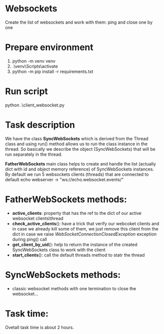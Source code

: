 # Websockets 
Create the list of websockets and work with them: ping and close one by one

# Prepare environment
1. python -m venv venv
2. .\venv\Scripts\activate
3. python -m pip install -r requirements.txt


# Run script
python .\client_websocket.py

# Task description 

We have the class **SyncWebSockets** which is derived from the Thread class and using run() method allows us to run the class instance in the thread.
So basically we describe the object (SyncWebSockets) that will be run separately in the thread.

**FatherWebSockets** main class helps to create and handle the list (actually dict with id and object memory reference) of SyncWebSockets instances. 
By default we run 5 websockets clients (threads) that are connected to default echo webserver -> "ws://echo.websocket.events/"

# FatherWebSockets methods:
  - **active_clients**: property that has the ref to the dict of our active websocket clients\thread
  - **check_active_clients**(): have a trick that verify our webcoket clients and in case we already kill some of them, we just remove this client from the dict in case we raise _WebSocketConnectionClosedException_ exception during ping() call
  - **get_client_by_uid**(): help to return the instance of the created SyncWebSockets class to work with the client
  -  **start_clients**(): call the default threads method to statr the thread 

# SyncWebSockets methods:
  - classic websocket methods with one termination to close the websocket...
# Task time:
Ovetall task time is about 2 hours.
